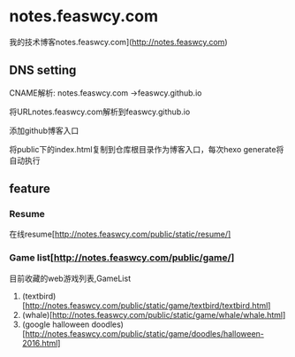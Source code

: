 # notes.feaswcy.com

我的技术博客notes.feaswcy.com](http://notes.feaswcy.com)

## DNS setting

CNAME解析: notes.feaswcy.com ->feaswcy.github.io

将URLnotes.feaswcy.com解析到feaswcy.github.io

添加github博客入口

将public下的index.html复制到仓库根目录作为博客入口，每次hexo generate将自动执行


## feature
### Resume
在线resume[http://notes.feaswcy.com/public/static/resume/]

### Game list[http://notes.feaswcy.com/public/game/]
目前收藏的web游戏列表,GameList
1. (textbird)[http://notes.feaswcy.com/public/static/game/textbird/textbird.html]
2. (whale)[http://notes.feaswcy.com/public/static/game/whale/whale.html]
3. (google halloween doodles)[http://notes.feaswcy.com/public/static/game/doodles/halloween-2016.html]






